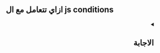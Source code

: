 <h2 align=center>ازاي تتعامل مع ال js conditions</h2>

<details dir=rtl>
  <summary>
    <h2>الاجابة</h2>
  </summary>

لما بتكتب كود بال JavaScript أو أي لغة برمجة تانية فأحنا غالبا بنبقي محتاجين ننفذ كود بناء علي شرط معين ودا بنسميه `conditional statements`
    
أحيانا بيكون عندي conditional statements كثيره جدا بيكونولي في النهاية [if/else hell](https://www.zealousweb.com/wp-content/uploads/2021/02/image1.png) و دا طبعا بيخلي الكود غير مقروء.
    
  

  
  
  
  
  
  
  
  
  
فأنت محتاج الاول تشوف عدد ال conditional statements الي عندك لو لقيتيها 2 بس أستخدم:
    

    
<ol type='1' dir=rtl>
  <li> <a href="https://developer.mozilla.org/en-US/docs/Web/JavaScript/Reference/Statements/if...else">if...else</a> 
      <div align=center>
          <img width=50% src="https://user-images.githubusercontent.com/69124951/197768034-6cd38f8d-1c60-49ca-aae8-c47f95b5546c.png" />
       </div>
  </li>
  <li> <a href="https://developer.mozilla.org/en-US/docs/Web/JavaScript/Reference/Statements/if...else">Ternary Operator</a> 
    <div align=center>
          <img width=50% src="https://user-images.githubusercontent.com/69124951/197768594-77b4b7f7-04ce-4a06-8210-177144566e07.png" />
       </div>
  </li>
  <li> <a href="https://developer.mozilla.org/en-US/docs/Web/JavaScript/Reference/Operators/Conditional_Operator">Logical Conjunction</a>
    <div align=center>
      <img width=50% src="https://user-images.githubusercontent.com/69124951/197769573-37fc0aeb-7866-4bfd-9ffe-5c1ffe82a1ca.png" />
    </div>
  </li>
  </li>
</ol>

    ولو لقيتهم اكتر من 2 استخدم:
<ol type='1' dir=rtl>
  <li><a href="https://developer.mozilla.org/en-US/docs/Web/JavaScript/Reference/Statements/switch">Switch statement</a> 
    <div align=center>
          <img width=50% src="https://user-images.githubusercontent.com/69124951/197770059-8b05280a-b3fc-4ecb-8b11-7d3218a8e625.png" />
       </div>
  </li>
  <li><a href="https://developer.mozilla.org/en-US/docs/Web/JavaScript/Reference/Operators/Object_initializer">Literal Oject </a> 
    <div align=center>
          <img width=50% src="https://user-images.githubusercontent.com/69124951/197770450-cabfb77f-e1c1-4bb4-9614-db45fe593bda.png" />
    </div>
  </li>
</ol>

</details>

